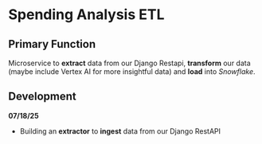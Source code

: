 # Spending Analysis ETL

## Primary Function 

Microservice to **extract** data from our Django Restapi, **transform** our data (maybe include Vertex AI for more insightful data) and **load** into *Snowflake*.

## Development 

**07/18/25**
- Building an **extractor** to **ingest** data from our Django RestAPI